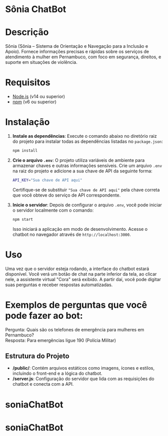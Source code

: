 # Sônia ChatBot

# Descrição

Sônia (Sônia – Sistema de Orientação e Navegação para a Inclusão e Apoio). Fornece informações precisas e rápidas sobre os serviços de atendimento à mulher em Pernambuco, com foco em segurança, direitos, e suporte em situações de violência.

# Requisitos

- [Node.js](https://nodejs.org/) (v14 ou superior)
- [npm](https://www.npmjs.com/) (v6 ou superior)

# Instalação

1. **Instale as dependências**:
   Execute o comando abaixo no diretório raiz do projeto para instalar todas as dependências listadas no `package.json`:

   ```bash
   npm install
   ```

2. **Crie o arquivo `.env`**:
   O projeto utiliza variáveis de ambiente para armazenar chaves e outras informações sensíveis. Crie um arquivo `.env` na raiz do projeto e adicione a sua chave de API da seguinte forma:

   ```bash
   API_KEY="Sua chave de API aqui"
   ```

   Certifique-se de substituir `"Sua chave de API aqui"` pela chave correta que você obteve do serviço de API correspondente.

3. **Inicie o servidor**:
   Depois de configurar o arquivo `.env`, você pode iniciar o servidor localmente com o comando:
   ```bash
   npm start
   ```
   Isso iniciará a aplicação em modo de desenvolvimento. Acesse o chatbot no navegador através de `http://localhost:3000`.

# Uso

Uma vez que o servidor esteja rodando, a interface do chatbot estará disponível. Você verá um botão de chat na parte inferior da tela, ao clicar nele, a assistente virtual "Cora" será exibido. A partir daí, você pode digitar suas perguntas e receber respostas automatizadas.

# Exemplos de perguntas que você pode fazer ao bot:

Pergunta: Quais são os telefones de emergência para mulheres em Pernambuco?       
Resposta: Para emergências ligue 190 (Polícia Militar)

## Estrutura do Projeto

- **/public/**: Contém arquivos estáticos como imagens, ícones e estilos, incluindo o front-end e a lógica do chatbot.
- **/server.js**: Configuração do servidor que lida com as requisições do chatbot e conecta com a API.
# soniaChatBot
# soniaChatBot
